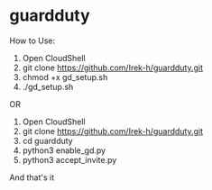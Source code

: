 # guardduty

How to Use:

1. Open CloudShell
2. git clone https://github.com/Irek-h/guardduty.git
3. chmod +x gd_setup.sh
4. ./gd_setup.sh

OR

1. Open CloudShell
2. git clone https://github.com/Irek-h/guardduty.git
3. cd guardduty
4. python3 enable_gd.py
5. python3 accept_invite.py

And that's it
